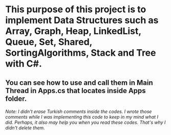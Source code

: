# This purpose of this project is to implement Data Structures such as Array, Graph, Heap, LinkedList, Queue, Set, Shared, SortingAlgorithms, Stack and Tree with C#.

## You can see how to use and call them in Main Thread in Apps.cs that locates inside Apps folder.

###### Note: I didn't erase Turkish comments inside the codes. I wrote those comments while I was implementing this code to keep in my mind what I did. Perhaps, it also may help you when you read these codes. That's why I didn't delete them.
